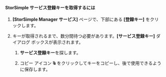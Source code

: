 #### StorSimple サービス登録キーを取得するには

1.  **[StorSimple Manager サービス]** ページで、下部にある **[登録キー]** をクリックします。

2.  キーが取得されるまで、数分間待つ必要があります。**[サービス登録キー]** ダイアログ ボックスが表示されます。


	1.  **サービス登録キー**を探します。

	2.  コピー アイコン ![](./media/storsimple-ova-get-service-registration-key/image6-include.png) をクリックしてキーをコピーし、後で使用できるように保存します。

<!---HONumber=AcomDC_0128_2016-->